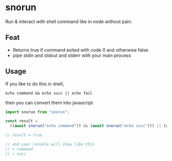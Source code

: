 # snorun

Run & interact with shell command like in node without pain.

## Feat

- Returns true if command exited with code 0 and otherwise false.
- pipe stdin and stdout and stderr with your main process

## Usage

If you like to do this in shell,

```shell
echo command && echo succ || echo fail
```

then you can convert them into javascript

```javascript
import snorun from "snorun";

const result =
  ((await snorun("echo command")) && (await snorun("echo succ"))) || (await snorun("echo fail"));

// result = true

// and your console will show like this
// > command
// > succ
```

